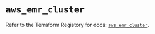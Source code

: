 # `aws_emr_cluster`

Refer to the Terraform Registory for docs: [`aws_emr_cluster`](https://registry.terraform.io/providers/hashicorp/aws/4.63.0/docs/resources/emr_cluster).
